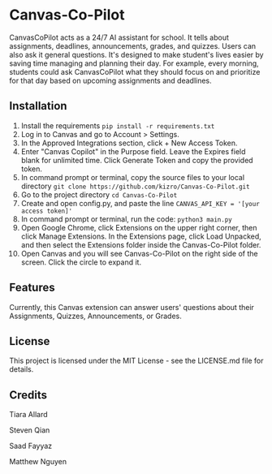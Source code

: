 # Canvas-Co-Pilot
CanvasCoPilot acts as a 24/7 AI assistant for school. It tells about assignments, deadlines, announcements, grades, and quizzes. Users can also ask it general questions. It's designed to make student's lives easier by saving time managing and planning their day. For example, every morning, students could ask CanvasCoPilot what they should focus on and prioritize for that day based on upcoming assignments and deadlines.

## Installation
1. Install the requirements
`pip install -r requirements.txt`
2. Log in to Canvas and go to Account > Settings.
3. In the Approved Integrations section, click + New Access Token.
4. Enter "Canvas Copilot" in the Purpose field. Leave the Expires field blank for unlimited time. Click Generate Token and copy the provided token.
5. In command prompt or terminal, copy the source files to your local directory
`git clone https://github.com/kizro/Canvas-Co-Pilot.git`
6. Go to the project directory
`cd Canvas-Co-Pilot`
7. Create and open config.py, and paste the line `CANVAS_API_KEY = '[your access token]'`
8. In command prompt or terminal, run the code:
`python3 main.py`
9. Open Google Chrome, click Extensions on the upper right corner, then click Manage Extensions. In the Extensions page, click Load Unpacked, and then select the Extensions folder inside the Canvas-Co-Pilot folder.
10. Open Canvas and you will see Canvas-Co-Pilot on the right side of the screen. Click the circle to expand it.

## Features
Currently, this Canvas extension can answer users' questions about their Assignments, Quizzes, Announcements, or Grades. 

## License
This project is licensed under the MIT License - see the LICENSE.md file for details.

## Credits
Tiara Allard

Steven Qian

Saad Fayyaz

Matthew Nguyen
